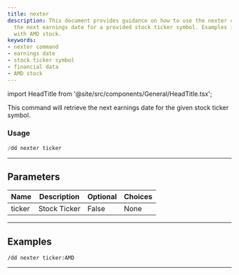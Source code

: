```yaml
---
title: nexter
description: This document provides guidance on how to use the nexter command to retrieve
  the next earnings date for a provided stock ticker symbol. Examples include usage
  with AMD stock.
keywords:
- nexter command
- earnings date
- stock ticker symbol
- financial data
- AMD stock
---
```


import HeadTitle from '@site/src/components/General/HeadTitle.tsx';

<HeadTitle title="duedilligence: nexter - Discord Reference | OpenBB Bot Docs" />

This command will retrieve the next earnings date for the given stock ticker symbol.

### Usage

```python wordwrap
/dd nexter ticker
```

---

## Parameters

| Name | Description | Optional | Choices |
| ---- | ----------- | -------- | ------- |
| ticker | Stock Ticker | False | None |


---

## Examples

```
/dd nexter ticker:AMD
```
---
